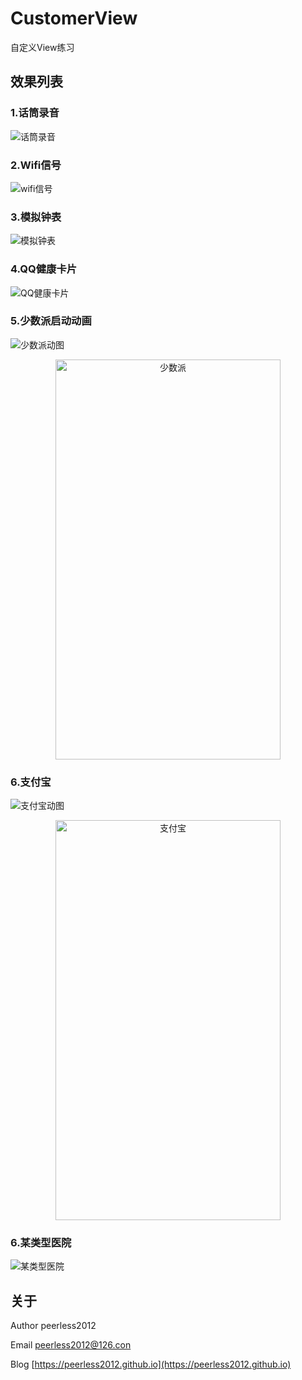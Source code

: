 # CustomerView
自定义View练习

## 效果列表

### 1.话筒录音
![话筒录音](https://raw.githubusercontent.com/peerless2012/CustomView/master/ScreenShots/voice.gif)


### 2.Wifi信号
![wifi信号](https://raw.githubusercontent.com/peerless2012/CustomView/master/ScreenShots/wifi.gif)

### 3.模拟钟表
![模拟钟表](https://raw.githubusercontent.com/peerless2012/CustomView/master/ScreenShots/clock.gif)

### 4.QQ健康卡片
![QQ健康卡片](https://raw.githubusercontent.com/peerless2012/CustomView/master/ScreenShots/qqhealth.png)

### 5.少数派启动动画
![少数派动图](https://raw.githubusercontent.com/peerless2012/CustomView/master/ScreenShots/sspai.gif)


<div align="center">
	<img src="https://raw.githubusercontent.com/peerless2012/CustomView/master/ScreenShots/sspai.png" width = "360" height = "640" alt="少数派" align=center />
</div>


### 6.支付宝
![支付宝动图](https://raw.githubusercontent.com/peerless2012/CustomView/master/ScreenShots/credit_view.gif)

<div align="center">
	<img src="https://raw.githubusercontent.com/peerless2012/CustomView/master/ScreenShots/credit_view.png" width = "360" height = "640" alt="支付宝" align=center />
</div>


### 6.某类型医院
![某类型医院](https://raw.githubusercontent.com/peerless2012/CustomView/master/ScreenShots/some_hospital.gif)

## 关于
Author peerless2012

Email  [peerless2012@126.con](mailto:peerless2012@126.con)

Blog   [https://peerless2012.github.io](https://peerless2012.github.io)